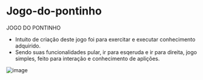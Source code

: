 # Jogo-do-pontinho
JOGO DO PONTINHO

- Intuito de criação deste jogo foi para exercitar e executar conhecimento adquirido.
- Sendo suas funcionalidades pular, ir para esqeruda e ir para direita, jogo simples, feito para interação e conhecimento de aplições.

![image](https://user-images.githubusercontent.com/103529259/173881293-c85864f7-02bd-49c1-bf8d-8f5997e032d5.png)
